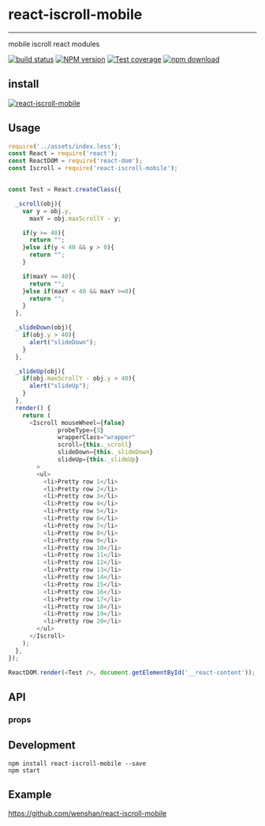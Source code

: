 # react-iscroll-mobile
---

mobile iscroll react modules

[![build status][travis-image]][travis-url]
[![NPM version][npm-image]][npm-url]
[![Test coverage][coveralls-image]][coveralls-url]
[![npm download][download-image]][download-url]

[travis-image]: https://travis-ci.org/nvsky/mobile-login-react-module.svg?style=flat-square
[travis-url]: https://travis-ci.org/nvsky/mobile-login-react-module
[npm-image]: https://img.shields.io/npm/v/mobile-login-module.svg?style=flat-square
[npm-url]: http://npmjs.org/package/mobile-login-module
[coveralls-image]: https://coveralls.io/repos/github/nvsky/mobile-login-react-module/badge.svg?style=flat-square
[coveralls-url]: https://coveralls.io/github/nvsky/mobile-login-react-module?branch=master
[download-image]: https://img.shields.io/npm/dm/mobile-login-module.svg?style=flat-square
[download-url]: https://npmjs.org/package/mobile-login-module

## install

[![react-iscroll-mobile](https://nodei.co/npm/mobile-login-module.png)](https://npmjs.org/package/react-iscroll-mobile)

## Usage

```js
require('../assets/index.less');
const React = require('react');
const ReactDOM = require('react-dom');
const Iscroll = require('react-iscroll-mobile');


const Test = React.createClass({

  _scroll(obj){
    var y = obj.y,
      maxY = obj.maxScrollY - y;

    if(y >= 40){
      return "";
    }else if(y < 40 && y > 0){
      return "";
    }

    if(maxY >= 40){
      return "";
    }else if(maxY < 40 && maxY >=0){
      return "";
    }
  },

  _slideDown(obj){
    if(obj.y > 40){
      alert("slideDown");
    }
  },

  _slideUp(obj){
    if(obj.maxScrollY - obj.y > 40){
      alert("slideUp");
    }
  },
  render() {
    return (
      <Iscroll mouseWheel={false}
              probeType={3}
              wrapperClass="wrapper"
              scroll={this._scroll}
              slideDown={this._slideDown}
              slideUp={this._slideUp}
        >
        <ul>
          <li>Pretty row 1</li>
          <li>Pretty row 2</li>
          <li>Pretty row 3</li>
          <li>Pretty row 4</li>
          <li>Pretty row 5</li>
          <li>Pretty row 6</li>
          <li>Pretty row 7</li>
          <li>Pretty row 8</li>
          <li>Pretty row 9</li>
          <li>Pretty row 10</li>
          <li>Pretty row 11</li>
          <li>Pretty row 12</li>
          <li>Pretty row 13</li>
          <li>Pretty row 14</li>
          <li>Pretty row 15</li>
          <li>Pretty row 16</li>
          <li>Pretty row 17</li>
          <li>Pretty row 18</li>
          <li>Pretty row 19</li>
          <li>Pretty row 20</li>
        </ul>
      </Iscroll>
    );
  },
});

ReactDOM.render(<Test />, document.getElementById('__react-content'));
```

## API

### props


## Development

```
npm install react-iscroll-mobile --save
npm start
```

## Example

https://github.com/wenshan/react-iscroll-mobile
